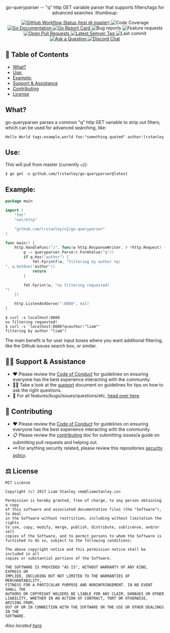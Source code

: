 <!-- template:begin:header -->
<!-- do not edit anything in this "template" block, its auto-generated -->
<p align="center">go-queryparser -- "q" http GET variable parser that supports filters/tags for advanced searches :thumbsup:</p>
<p align="center">


  <a href="https://github.com/lrstanley/go-queryparser/actions?query=workflow%3Atest+event%3Apush">
    <img alt="GitHub Workflow Status (test @ master)" src="https://img.shields.io/github/workflow/status/lrstanley/go-queryparser/test/master?label=test&style=flat-square&event=push">
  </a>

  <img alt="Code Coverage" src="https://img.shields.io/codecov/c/github/lrstanley/go-queryparser/master?style=flat-square">

  <a href="https://pkg.go.dev/github.com/lrstanley/go-queryparser">
    <img alt="Go Documentation" src="https://pkg.go.dev/badge/github.com/lrstanley/go-queryparser?style=flat-square">
  </a>
  <a href="https://goreportcard.com/report/github.com/lrstanley/go-queryparser">
    <img alt="Go Report Card" src="https://goreportcard.com/badge/github.com/lrstanley/go-queryparser?style=flat-square">
  </a>
  <img alt="Bug reports" src="https://img.shields.io/github/issues/lrstanley/go-queryparser/bug?label=issues&style=flat-square">
  <img alt="Feature requests" src="https://img.shields.io/github/issues/lrstanley/go-queryparser/enhancement?label=feature%20requests&style=flat-square">
  <a href="https://github.com/lrstanley/go-queryparser/pulls">
    <img alt="Open Pull Requests" src="https://img.shields.io/github/issues-pr/lrstanley/go-queryparser?style=flat-square">
  </a>
  <a href="https://github.com/lrstanley/go-queryparser/tags">
    <img alt="Latest Semver Tag" src="https://img.shields.io/github/v/tag/lrstanley/go-queryparser?style=flat-square">
  </a>
  <img alt="Last commit" src="https://img.shields.io/github/last-commit/lrstanley/go-queryparser?style=flat-square">
  <a href="https://github.com/lrstanley/go-queryparser/discussions/new?category=q-a">
    <img alt="Ask a Question" src="https://img.shields.io/badge/discussions-ask_a_question!-green?style=flat-square">
  </a>
  <a href="https://liam.sh/chat"><img src="https://img.shields.io/badge/discord-bytecord-blue.svg?style=flat-square" alt="Discord Chat"></a>
</p>
<!-- template:end:header -->

<!-- template:begin:toc -->
<!-- do not edit anything in this "template" block, its auto-generated -->
## :link: Table of Contents

  - [What?](#what)
  - [Use:](#use)
  - [Example:](#example)
  - [Support & Assistance](#raising_hand_man-support-assistance)
  - [Contributing](#handshake-contributing)
  - [License](#balance_scale-license)
<!-- template:end:toc -->

## What?

go-queryparser parses a common "q" http GET variable to strip out filters,
which can be used for advanced searching, like:

```
Hello World tags:example,world foo:"something quoted" author:lrstanley
```

## Use:

This will pull from master (currently `v2`):

```console
$ go get -u github.com/lrstanley/go-queryparser@latest
```

## Example:

```go
package main

import (
	"fmt"
	"net/http"

	"github.com/lrstanley/v2/go-queryparser"
)

func main() {
	http.HandleFunc("/", func(w http.ResponseWriter, r *http.Request) {
		q := queryparser.Parse(r.FormValue("q"))
		if q.Has("author") {
			fmt.Fprintf(w, "filtering by author %q!
", q.GetOne("author"))
			return
		}

		fmt.Fprint(w, "no filtering requested!
")
	})

	http.ListenAndServe(":8080", nil)
}
```

```console
$ curl -s localhost:8080
no filtering requested!
$ curl -s 'localhost:8080?q=author:"liam"'
filtering by author "liam"!
```

The main benefit is for user input boxes where you want additional filtering,
like the Github issues search box, or similar.

<!-- template:begin:support -->
<!-- do not edit anything in this "template" block, its auto-generated -->
## :raising_hand_man: Support & Assistance

   * :heart: Please review the [Code of Conduct](CODE_OF_CONDUCT.md) for
     guidelines on ensuring everyone has the best experience interacting with
     the community.
   * :raising_hand_man: Take a look at the [support](SUPPORT.md) document on
     guidelines for tips on how to ask the right questions.
   * :lady_beetle: For all features/bugs/issues/questions/etc, [head over here](https://github.com/lrstanley/go-queryparser/issues/new/choose).
<!-- template:end:support -->

<!-- template:begin:contributing -->
<!-- do not edit anything in this "template" block, its auto-generated -->
## :handshake: Contributing

   * :heart: Please review the [Code of Conduct](CODE_OF_CONDUCT.md) for guidelines
     on ensuring everyone has the best experience interacting with the
	   community.
   * :clipboard: Please review the [contributing](CONTRIBUTING.md) doc for submitting
     issues/a guide on submitting pull requests and helping out.
   * :old_key: For anything security related, please review this repositories [security policy](https://github.com/lrstanley/go-queryparser/security/policy).
<!-- template:end:contributing -->

<!-- template:begin:license -->
<!-- do not edit anything in this "template" block, its auto-generated -->
## :balance_scale: License

```
MIT License

Copyright (c) 2017 Liam Stanley <me@liamstanley.io>

Permission is hereby granted, free of charge, to any person obtaining a copy
of this software and associated documentation files (the "Software"), to deal
in the Software without restriction, including without limitation the rights
to use, copy, modify, merge, publish, distribute, sublicense, and/or sell
copies of the Software, and to permit persons to whom the Software is
furnished to do so, subject to the following conditions:

The above copyright notice and this permission notice shall be included in all
copies or substantial portions of the Software.

THE SOFTWARE IS PROVIDED "AS IS", WITHOUT WARRANTY OF ANY KIND, EXPRESS OR
IMPLIED, INCLUDING BUT NOT LIMITED TO THE WARRANTIES OF MERCHANTABILITY,
FITNESS FOR A PARTICULAR PURPOSE AND NONINFRINGEMENT. IN NO EVENT SHALL THE
AUTHORS OR COPYRIGHT HOLDERS BE LIABLE FOR ANY CLAIM, DAMAGES OR OTHER
LIABILITY, WHETHER IN AN ACTION OF CONTRACT, TORT OR OTHERWISE, ARISING FROM,
OUT OF OR IN CONNECTION WITH THE SOFTWARE OR THE USE OR OTHER DEALINGS IN THE
SOFTWARE.
```

_Also located [here](LICENSE)_
<!-- template:end:license -->
